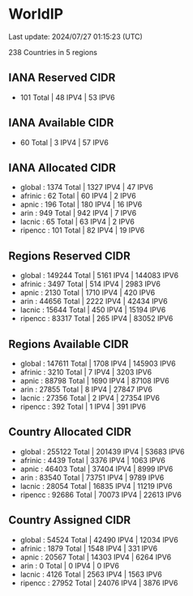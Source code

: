 # WorldIP

Last update: 2024/07/27 01:15:23 (UTC)

238 Countries in 5 regions

## IANA Reserved CIDR

- 101 Total | 48 IPV4 | 53 IPV6

## IANA Available CIDR

- 60 Total | 3 IPV4 | 57 IPV6

## IANA Allocated CIDR

- global : 1374 Total | 1327 IPV4 | 47 IPV6
- afrinic : 62 Total | 60 IPV4 | 2 IPV6
- apnic : 196 Total | 180 IPV4 | 16 IPV6
- arin : 949 Total | 942 IPV4 | 7 IPV6
- lacnic : 65 Total | 63 IPV4 | 2 IPV6
- ripencc : 101 Total | 82 IPV4 | 19 IPV6

## Regions Reserved CIDR

- global : 149244 Total | 5161 IPV4 | 144083 IPV6
- afrinic : 3497 Total | 514 IPV4 | 2983 IPV6
- apnic : 2130 Total | 1710 IPV4 | 420 IPV6
- arin : 44656 Total | 2222 IPV4 | 42434 IPV6
- lacnic : 15644 Total | 450 IPV4 | 15194 IPV6
- ripencc : 83317 Total | 265 IPV4 | 83052 IPV6

## Regions Available CIDR

- global : 147611 Total | 1708 IPV4 | 145903 IPV6
- afrinic : 3210 Total | 7 IPV4 | 3203 IPV6
- apnic : 88798 Total | 1690 IPV4 | 87108 IPV6
- arin : 27855 Total | 8 IPV4 | 27847 IPV6
- lacnic : 27356 Total | 2 IPV4 | 27354 IPV6
- ripencc : 392 Total | 1 IPV4 | 391 IPV6

## Country Allocated CIDR

- global : 255122 Total | 201439 IPV4 | 53683 IPV6
- afrinic : 4439 Total | 3376 IPV4 | 1063 IPV6
- apnic : 46403 Total | 37404 IPV4 | 8999 IPV6
- arin : 83540 Total | 73751 IPV4 | 9789 IPV6
- lacnic : 28054 Total | 16835 IPV4 | 11219 IPV6
- ripencc : 92686 Total | 70073 IPV4 | 22613 IPV6

## Country Assigned CIDR

- global : 54524 Total | 42490 IPV4 | 12034 IPV6
- afrinic : 1879 Total | 1548 IPV4 | 331 IPV6
- apnic : 20567 Total | 14303 IPV4 | 6264 IPV6
- arin : 0 Total | 0 IPV4 | 0 IPV6
- lacnic : 4126 Total | 2563 IPV4 | 1563 IPV6
- ripencc : 27952 Total | 24076 IPV4 | 3876 IPV6
